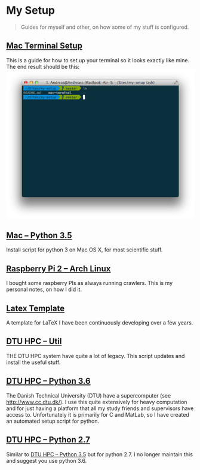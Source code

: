 # My Setup

> Guides for myself and other, on how some of my stuff is configured.

## [Mac Terminal Setup](mac-terminal)

This is a guide for how to set up your terminal so it looks exactly like mine.
The end result should be this:
![Terminal setup example](https://raw.githubusercontent.com/AndreasMadsen/my-setup/master/mac-terminal/example.png)

## [Mac – Python 3.5](mac-python3)

Install script for python 3 on Mac OS X, for most scientific stuff.

## [Raspberry Pi 2 – Arch Linux](raspberry-pi-2-arch-linux)

I bought some raspberry PIs as always running crawlers. This is my personal
notes, on how I did it.

## [Latex Template](latex-template)

A template for LaTeX I have been continuously developing over a few years.

## [DTU HPC – Util](dtu-hpc-util)

THE DTU HPC system have quite a lot of legacy. This script updates and install
the useful stuff.

## [DTU HPC – Python 3.6](dtu-hpc-python3)

The Danish Technical University (DTU) have a supercomputer
(see http://www.cc.dtu.dk/). I use this quite extensively for heavy computation
and for just having a platform that all my study friends and supervisors have
access to. Unfortunately it is primarily for C and MatLab, so I have created
an automated setup script for python.

## [DTU HPC – Python 2.7](dtu-hpc-python2)

Similar to [DTU HPC – Python 3.5](dtu-hpc-python3) but for python 2.7. I
no longer maintain this and suggest you use python 3.6.
